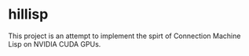 # hillisp

This project is an attempt to implement the spirt of Connection
Machine Lisp on NVIDIA CUDA GPUs.

